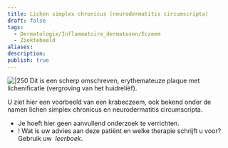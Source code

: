 ```yaml
---
title: Lichen simplex chronicus (neurodermatitis circumscripta)
draft: false
tags:
  - Dermatologie/Inflammatoire_dermatosen/Eczeem
  - Ziektebeeld
aliases: 
description: 
publish: true
---
```


![|250](https://i.imgur.com/qsts2pn.png)
Dit is een scherp omschreven, erythemateuze plaque met lichenificatie (vergroving van het huidreliëf).

U ziet hier een voorbeeld van een krabeczeem, ook bekend onder de namen lichen simplex chronicus en neurodermatitis circumscripta.

- Je hoeft hier geen aanvullend onderzoek te verrichten.
- ! Wat is uw advies aan deze patiënt en welke therapie schrijft u voor? Gebruik uw  *leerboek*.